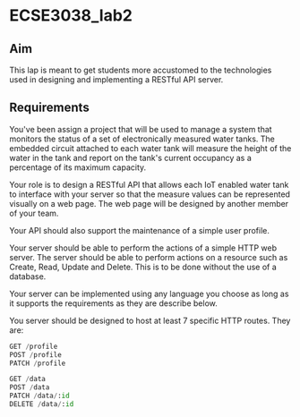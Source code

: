 # ECSE3038_lab2

## Aim
This lap is meant to get students more accustomed to the technologies used in designing and implementing a RESTful API server.
## Requirements
You've been assign a project that will be used to manage a system that monitors the status of a set of electronically measured water tanks. The embedded circuit attached to each water tank will measure the height of the water in the tank and report on the tank's current occupancy as a percentage of its maximum capacity.

Your role is to design a RESTful API that allows each IoT enabled water tank to interface with your server so that the measure values can be represented visually on a web page. The web page will be designed by another member of your team.

Your API should also support the maintenance of a simple user profile.

Your server should be able to perform the actions of a simple HTTP web server. The server should be able to perform actions on a resource such as Create, Read, Update and Delete. This is to be done without the use of a database.

Your server can be implemented using any language you choose as long as it supports the requirements as they are describe below.

You server should be designed to host at least 7 specific HTTP routes. They are:

 ```py
 GET /profile
 POST /profile
 PATCH /profile

GET /data
POST /data
PATCH /data/:id
DELETE /data/:id 
```